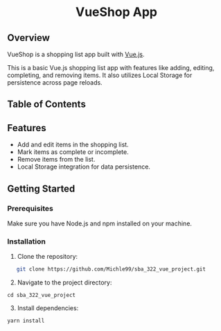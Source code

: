 <div>
    <h1 align="center">
        VueShop App
    </h1>
</div>

## Overview
VueShop is a shopping list app built with [Vue.js](https://vuejs.org).

This is a basic Vue.js shopping list app with features like adding, editing, completing, and removing items. It also utilizes Local Storage for persistence across page reloads.

## Table of Contents


## Features

- Add and edit items in the shopping list.
- Mark items as complete or incomplete.
- Remove items from the list.
- Local Storage integration for data persistence.

## Getting Started

### Prerequisites

Make sure you have Node.js and npm installed on your machine.

### Installation

1. Clone the repository:

```bash
   git clone https://github.com/Michle99/sba_322_vue_project.git
```

2. Navigate to the project directory:

```
cd sba_322_vue_project
```

3. Install dependencies:

```
yarn install
```